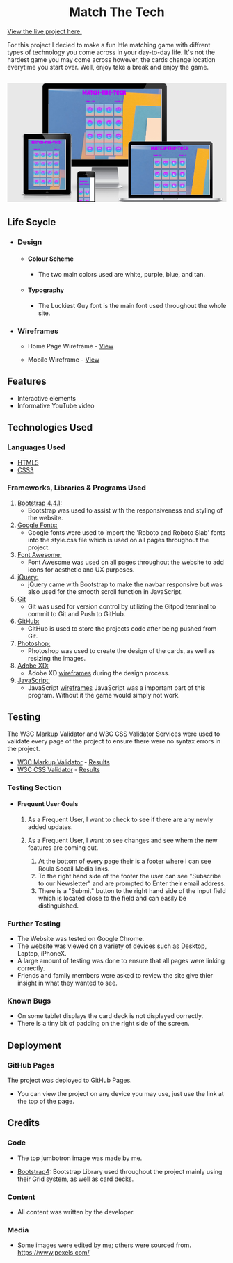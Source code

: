 <h1 align="center">Match The Tech</h1>

[View the live project here.](https://nickl98.github.io/MS2)

For this project I decied to make a fun lttle matching game with diffrent types of technology you come across in your day-to-day life. 
It's not the hardest game you may come across however, the cards change location everytime you start over. Well, enjoy take a break and enjoy the game.
 
<h2 align="center"><img src = "assets/pictures/Screenshots/RepsonsivePic.png"></h2>

## Life Scycle

-   ### Design
    -   #### Colour Scheme
        -   The two main colors used are white, purple, blue, and tan.
    -   #### Typography
        -   The Luckiest Guy font is the main font used throughout the whole site. 

*   ### Wireframes

    -   Home Page Wireframe - [View](https://github.com/nickl98/Roula/blob/master/images/wireframe%20pictures/Webpage%20wireframe/WebWireframe.png)

    -   Mobile Wireframe - [View](https://github.com/nickl98/Roula/blob/master/images/wireframe%20pictures/Webpage%20wireframe/mobilewireframe.png)

    

## Features

-   Interactive elements
-   Informative YouTube video
## Technologies Used
### Languages Used

-   [HTML5](https://en.wikipedia.org/wiki/HTML5)
-   [CSS3](https://en.wikipedia.org/wiki/Cascading_Style_Sheets)

### Frameworks, Libraries & Programs Used

1. [Bootstrap 4.4.1:](https://getbootstrap.com/docs/4.4/getting-started/introduction/)
    - Bootstrap was used to assist with the responsiveness and styling of the website.
2. [Google Fonts:](https://fonts.google.com/)
    - Google fonts were used to import the 'Roboto and Roboto Slab' fonts into the style.css file which is used on all pages throughout the project.
3. [Font Awesome:](https://fontawesome.com/)
    - Font Awesome was used on all pages throughout the website to add icons for aesthetic and UX purposes.
4. [jQuery:](https://jquery.com/)
    - jQuery came with Bootstrap to make the navbar responsive but was also used for the smooth scroll function in JavaScript.
5. [Git](https://git-scm.com/)
    - Git was used for version control by utilizing the Gitpod terminal to commit to Git and Push to GitHub.
6. [GitHub:](https://github.com/)
    - GitHub is used to store the projects code after being pushed from Git.
7. [Photoshop:](https://www.adobe.com/ie/products/photoshop.html)
    - Photoshop was used to create the design of the cards, as well as resizing the images.
8. [Adobe XD:](https://adobe.xd.com/)
    - Adobe XD [wireframes](https://adobe.xd.com/) during the design process.
9. [JavaScript:](https://www.JavaScript.com/)
    - JavaScript [wireframes](https://www.JavaScript.com/) JavaScript was a important part of this program. Without it the game would simply not work.

## Testing

The W3C Markup Validator and W3C CSS Validator Services were used to validate every page of the project to ensure there were no syntax errors in the project.

-   [W3C Markup Validator](https://jigsaw.w3.org/css-validator/#validate_by_input) - [Results](https://github.com/nickl98/Roula/blob/master/images/Validation%20Pictures/html-validation.png)
-   [W3C CSS Validator](https://jigsaw.w3.org/css-validator/#validate_by_input) - [Results](https://github.com/nickl98/Roula/blob/master/images/Validation%20Pictures/css-validation.png)

### Testing Section


-   #### Frequent User Goals

    1. As a Frequent User, I want to check to see if there are any newly added updates.


    2. As a Frequent User, I want to see changes and see whem the new features are coming out.
        1. At the bottom of every page their is a footer where I can see Roula Socail Media links.
        2. To the right hand side of the footer the user can see "Subscribe to our Newsletter" and are prompted to Enter their email address.
        3. There is a "Submit" button to the right hand side of the input field which is located close to the field and can easily be distinguished.

### Further Testing

-   The Website was tested on Google Chrome.
-   The website was viewed on a variety of devices such as Desktop, Laptop, iPhoneX.
-   A large amount of testing was done to ensure that all pages were linking correctly.
-   Friends and family members were asked to review the site give thier insight in what they wanted to see.

### Known Bugs

-   On some tablet displays the card deck is not displayed correctly. 
-   There is a tiny bit of padding on the right side of the screen. 


## Deployment

### GitHub Pages

The project was deployed to GitHub Pages.

- You can view the project on any device you may use, just use the link at the top of the page.



## Credits

### Code

-   The top jumbotron image was made by me.

-   [Bootstrap4](https://getbootstrap.com/docs/4.4/getting-started/introduction/): Bootstrap Library used throughout the project mainly using their Grid system, as well as card decks.


### Content

-   All content was written by the developer.



### Media

-   Some images were edited by me; others were sourced from. https://www.pexels.com/

